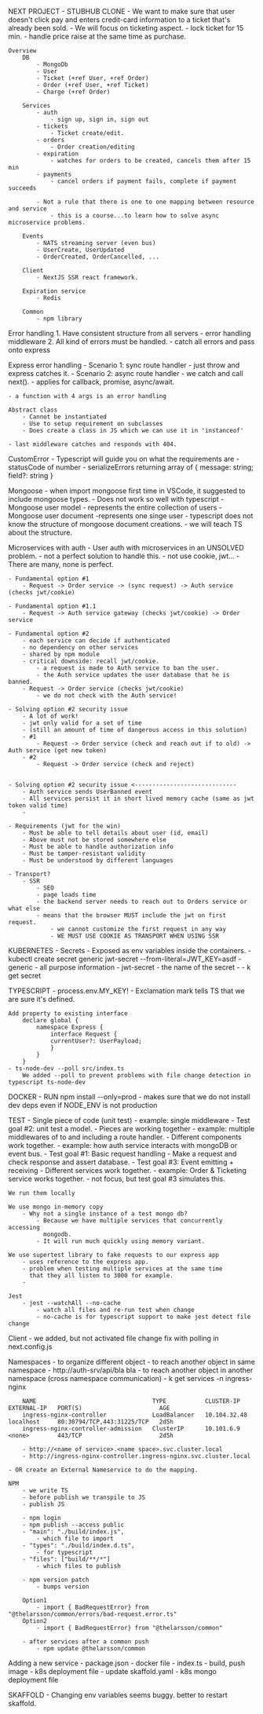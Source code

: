 
NEXT PROJECT - STUBHUB CLONE
    - We want to make sure that user doesn't click pay and enters credit-card
      information to a ticket that's already been sold.
    - We will focus on ticketing aspect.
    - lock ticket for 15 min.
    - handle price raise at the same time as purchase.

    Overview
        DB
            - MongoDb
            - User
            - Ticket (+ref User, +ref Order)
            - Order (+ref User, +ref Ticket)
            - Charge (+ref Order)

        Services
            - auth
                - sign up, sign in, sign out
            - tickets
                - Ticket create/edit.
            - orders
                - Order creation/editing
            - expiration
                - watches for orders to be created, cancels them after 15 min
            - payments
                - cancel orders if payment fails, complete if payment succeeds

            - Not a rule that there is one to one mapping between resource and service  
                - this is a course...to learn how to solve async microservice problems.
        
        Events
            - NATS streaming server (even bus)
            - UserCreate, UserUpdated
            - OrderCreated, OrderCancelled, ...

        Client
            - NextJS SSR react framework.

        Expiration service  
            - Redis
        
        Common
            - npm library

Error handling
    1. Have consistent structure from all servers
        - error handling middleware
    2. All kind of errors must be handled.
        - catch all errors and pass onto express

Express error handling
    - Scenario 1: sync route handler - just throw and express catches it.
    - Scenario 2: async route handler - we catch and call next().
        - applies for callback, promise, async/await.
    
    - a function with 4 args is an error handling
    
    Abstract class
        - Cannot be instantiated
        - Use to setup requirement on subclasses
        - Does create a class in JS which we can use it in 'instanceof'

    - last middleware catches and responds with 404.

CustomError
    - Typescript will guide you on what the requirements are
    - statusCode of number
    - serializeErrors returning array of { message: string; field?: string }

Mongoose
    - when import mongoose first time in VSCode, it suggested to include mongoose types.
    - Does not work so well with typescript
    - Mongoose user model - represents the entire collection of users
    - Mongoose user document -represents one singe user
        - typescript does not know the structure of mongoose document creations.
        - we will teach TS about the structure.

Microservices with auth
    - User auth with microservices in an UNSOLVED problem.
        - not a perfect solution to handle this.
        - not use cookie, jwt...
    - There are many, none is perfect.
    
    - Fundamental option #1
        - Request -> Order service -> (sync request) -> Auth service (checks jwt/cookie)
    
    - Fundamental option #1.1
        - Request -> Auth service gateway (checks jwt/cookie) -> Order service
    
    - Fundamental option #2
        - each service can decide if authenticated
        - no dependency on other services
        - shared by npm module
        - critical downside: recall jwt/cookie.
            - a request is made to Auth service to ban the user.
            - the Auth service updates the user database that he is banned.
        - Request -> Order service (checks jwt/cookie)
            - we do not check with the Auth service!
    
    - Solving option #2 security issue
        - A lot of work!
        - jwt only valid for a set of time
        - (still an amount of time of dangerous access in this solution)
        - #1 
            - Request -> Order service (check and reach out if to old) -> Auth service (get new token)
        - #2
            - Request -> Order service (check and reject)

    
    - Solving option #2 security issue <-----------------------------
        - Auth service sends UserBanned event
        - All services persist it in short lived memory cache (same as jwt token valid time)
        - 

    - Requirements (jwt for the win)
        - Must be able to tell details about user (id, email)
        - Above must not be stored somewhere else
        - Must be able to handle authorization info
        - Must be tamper-resistant validity
        - Must be understood by different languages

    - Transport?
        - SSR
            - SEO
            - page loads time
            - the backend server needs to reach out to Orders service or what else
            - means that the browser MUST include the jwt on first request.
                - we cannot customize the first request in any way
                - WE MUST USE COOKIE AS TRANSPORT WHEN USING SSR

KUBERNETES
    - Secrets
        - Exposed as env variables inside the containers.
        - kubectl create secret generic jwt-secret --from-literal=JWT_KEY=asdf
            - generic - all purpose information
            - jwt-secret - the name of the secret
            - 
        - k get secret

TYPESCRIPT
    - process.env.MY_KEY!
        - Exclamation mark tells TS that we are sure it's defined.

    Add property to existing interface
        declare global {
            namespace Express {
                interface Request {
                currentUser?: UserPayload;
                }
            }
        }
    - ts-node-dev --poll src/index.ts
        We added --poll to prevent problems with file change detection in typescript ts-node-dev

DOCKER
    - RUN npm install --only=prod
        - makes sure that we do not install dev deps even if NODE_ENV is not production

TEST
    - Single piece of code (unit test)
        - example: single middleware
        - Test goal #2: unit test a model.
    - Pieces are working together
        - example: multiple middlewares of to and including a route handler.
    - Different components work together.
        - example: how auth service interacts with mongoDB or event bus.
        - Test goal #1: Basic request handling
            - Make a request and check response and assert database.
        - Test goal #3: Event emitting + receiving 
    - Different services work together.
        - example: Order & Ticketing service works together.
        - not focus, but test goal #3 simulates this.

    We run them locally

    We use mongo in-memory copy
        - Why not a single instance of a test mongo db?
            - Because we have multiple services that concurrently accessing
              mongodb.
            - It will run much quickly using memory variant.

    We use supertest library to fake requests to our express app
        - uses reference to the express app.
        - problem when testing multiple services at the same time
          that they all listen to 3000 for example.
        - 

    Jest
        - jest --watchAll --no-cache
            - watch all files and re-run test when change
            - no-cache is for typescript support to make jest detect file change

Client
    - we added, but not activated file change fix with polling in next.config.js


Namespaces
    - to organize different object
    - to reach another object in same namespace
        - http://auth-srv/api/bla bla
    - to reach another object in another namespace (cross namespace communication)
        - k get services -n ingress-nginx

        NAME                                 TYPE           CLUSTER-IP     EXTERNAL-IP   PORT(S)                      AGE
        ingress-nginx-controller             LoadBalancer   10.104.32.48   localhost     80:30794/TCP,443:31225/TCP   2d5h
        ingress-nginx-controller-admission   ClusterIP      10.101.6.9     <none>        443/TCP                      2d5h

        - http://<name of service>.<name space>.svc.cluster.local
        - http://ingress-nginx-controller.ingress-nginx.svc.cluster.local
    
    - OR create an External Nameservice to do the mapping.

    NPM
        - we write TS
        - before publish we transpile to JS
        - publish JS

        - npm login
        - npm publish --access public 
        - "main": "./build/index.js",
            - which file to import
        - "types": "./build/index.d.ts",
            - for typescript
        - "files": ["build/**/*"]
            - which files to publish
        
        - npm version patch
            - bumps version

        Option1
            - import { BadRequestError} from "@thelarsson/common/errors/bad-request.error.ts"
        Option2
            - import { BadRequestError} from "@thelarsson/common"

        - after services after a common push
            - npm update @thelarsson/common


Adding a new service
    - package.json
    - docker file
    - index.ts
    - build, push image
    - k8s deployment file
    - update skaffold.yaml
    - k8s mongo deployment file

SKAFFOLD
    - Changing env variables seems buggy. better to restart skaffold.
    